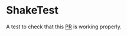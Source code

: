 # ShakeTest
A test to check that this [PR](https://github.com/HaxeFlixel/flixel/pull/2549) is working properly.